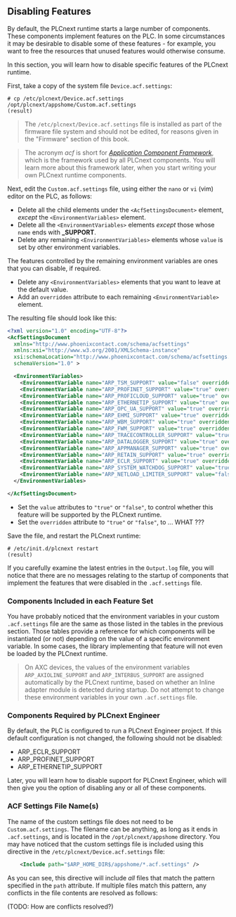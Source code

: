 ## Disabling Features

By default, the PLCnext runtime starts a large number of components. These components implement features on the PLC. In some circumstances it may be desirable to disable some of these features - for example, you want to free the resources that unused features would otherwise consume.

In this section, you will learn how to disable specific features of the PLCnext runtime.

First, take a copy of the system file `Device.acf.settings`:

```text
# cp /etc/plcnext/Device.acf.settings /opt/plcnext/appshome/Custom.acf.settings
(result)
```

> The `/etc/plcnext/Device.acf.settings` file is installed as part of the firmware file system and should not be edited, for reasons given in the "Firmware" section of this book.

> The acronym *acf* is short for [*Application Component Framework*][acf-info], which is the framework used by all PLCnext components. You will learn more about this framework later, when you start writing your own PLCnext runtime components.

Next, edit the `Custom.acf.settings` file, using either the `nano` or `vi` (vim) editor on the PLC, as follows:

* Delete all the child elements under the `<AcfSettingsDocument>` element, *except* the `<EnvironmentVariables>` element.
* Delete all the `<EnvironmentVariables>` elements *except* those whose `name` ends with **_SUPPORT**.
* Delete any remaining `<EnvironmentVariables>` elements whose `value` is set by other environment variables.

The features controlled by the remaining environment variables are ones that you can disable, if required.

* Delete any `<EnvironmentVariables>` elements that you want to leave at the default value.
* Add an `overridden` attribute to each remaining `<EnvironmentVariable>` element.

The resulting file should look like this:

```xml
<?xml version="1.0" encoding="UTF-8"?>
<AcfSettingsDocument
  xmlns="http://www.phoenixcontact.com/schema/acfsettings"
  xmlns:xsi="http://www.w3.org/2001/XMLSchema-instance"
  xsi:schemaLocation="http://www.phoenixcontact.com/schema/acfsettings.xsd"
  schemaVersion="1.0" >

  <EnvironmentVariables>
    <EnvironmentVariable name="ARP_TSM_SUPPORT" value="false" overridden="true" />
    <EnvironmentVariable name="ARP_PROFINET_SUPPORT" value="true" overridden="true" />
    <EnvironmentVariable name="ARP_PROFICLOUD_SUPPORT" value="true" overridden="true" />
    <EnvironmentVariable name="ARP_ETHERNETIP_SUPPORT" value="true" overridden="true" />
    <EnvironmentVariable name="ARP_OPC_UA_SUPPORT" value="true" overridden="true" />
    <EnvironmentVariable name="ARP_EHMI_SUPPORT" value="true" overridden="true" />
    <EnvironmentVariable name="ARP_WBM_SUPPORT" value="true" overridden="true" />
    <EnvironmentVariable name="ARP_FWM_SUPPORT" value="true" overridden="true" />
    <EnvironmentVariable name="ARP_TRACECONTROLLER_SUPPORT" value="true" overridden="true" />
    <EnvironmentVariable name="ARP_DATALOGGER_SUPPORT" value="true" overridden="true" />
    <EnvironmentVariable name="ARP_APPMANAGER_SUPPORT" value="true" overridden="true" />
    <EnvironmentVariable name="ARP_RETAIN_SUPPORT" value="true" overridden="true" />
    <EnvironmentVariable name="ARP_ECLR_SUPPORT" value="true" overridden="true" />
    <EnvironmentVariable name="ARP_SYSTEM_WATCHDOG_SUPPORT" value="true" overridden="true" />
    <EnvironmentVariable name="ARP_NETLOAD_LIMITER_SUPPORT" value="false" overridden="true" />
  </EnvironmentVariables>

</AcfSettingsDocument>
```

* Set the `value` attributes to `"true"` or `"false"`, to control whether this feature will be supported by the PLCnext runtime.
* Set the `overridden` attribute to `"true"` or `"false"`, to ... WHAT ???

Save the file, and restart the PLCnext runtime:

```text
# /etc/init.d/plcnext restart
(result)
```

If you carefully examine the latest entries in the `Output.log` file, you will notice that there are no messages relating to the startup of components that implement the features that were disabled in the `.acf.settings` file.

### Components Included in each Feature Set

You have probably noticed that the environment variables in your custom `.acf.settings` file are the same as those listed in the tables in the previous section. Those tables provide a reference for which components will be instantiated (or not) depending on the value of a specific environment variable. In some cases, the library implementing that feature will not even be loaded by the PLCnext runtime.

> On AXC devices, the values of the environment variables `ARP_AXIOLINE_SUPPORT` and `ARP_INTERBUS_SUPPORT` are assigned automatically by the PLCnext runtime, based on whether an Inline adapter module is detected during startup. Do not attempt to change these environment variables in your own `.acf.settings` file.

### Components Required by PLCnext Engineer

By default, the PLC is configured to run a PLCnext Engineer project. If this default configuration is not changed, the following should not be disabled:

* ARP_ECLR_SUPPORT
* ARP_PROFINET_SUPPORT
* ARP_ETHERNETIP_SUPPORT

Later, you will learn how to disable support for PLCnext Engineer, which will then give you the option of disabling any or all of these components.

### ACF Settings File Name(s)

The name of the custom settings file does not need to be `Custom.acf.settings`. The filename can be anything, as long as it ends in `.acf.settings`, and is located in the `/opt/plcnext/appshome` directory. You may have noticed that the custom settings file is included using this directive in the `/etc/plcnext/Device.acf.settings` file:

```xml
    <Include path="$ARP_HOME_DIR$/appshome/*.acf.settings" />
```

As you can see, this directive will include *all* files that match the pattern specified in the `path` attribute. If multiple files match this pattern, any conflicts in the file contents are resolved as follows:

(TODO: How are conflicts resolved?)

[acf-info]: http://plcnext-infocenter.s3-website.eu-central-1.amazonaws.com/PLCnext_Technology_InfoCenter/PLCnext_Technology_InfoCenter/Programming/Cpp/Cpp_program_structure/ACF_Application_Component_Framework.htm
